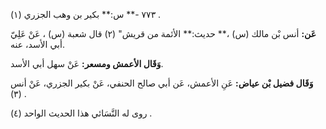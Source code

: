 ٧٧٣ -** س:** بكير بن وهب الجزري (١) .

**عَن:** أنس بْن مالك (س) ،** حديث:** الأئمة من قريش" (٢) قال شعبة (س) ، عَنْ عَلِيّ أبي الأسد، عنه.

**وَقَال الأعمش ومسعر:** عَنْ سهل أبي الأسد.

**وَقَال فضيل بْن عياض:** عَنِ الأعمش، عَن أبي صالح الحنفي، عَنْ بكير الجزري، عَنْ أنس (٣) .

روى له النَّسَائي هذا الحديث الواحد (٤) .